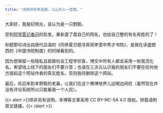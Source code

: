```yaml
---
title: "闭院开轩笑语阑，江山并入一壶宽。"
---
```


大家好，我是纪明光，自认为是一只野鹅。

受到[阿学答记者问](https://notes.midofnowhere.link/2024/blogger-questionnaire/)的启发，重新盘了盘自己的网名，也给自己整的有名有姓的了！

标题那句诗出自唐代吕温的《同恭夏日题寻真观李宽中秀才书院》，是我在读盛朗西的《中国书院制度》的时候看到的。

因为想保留一些隐私且抵御社会工程学侦查，博文中所有人都会采用一些我流化名，希望线上线下的朋友们不要介意；也请在三次元认识我的朋友们不要在任何地方提起这个网站作者的真实姓名，否则我将删除这个网站。

最后，欢迎来到本野鹅的老巢，让我们在这个赛博地界儿边喝边闲侃（虽然现在并没有评论系统所以只能看我一个人侃）。

{{< alert >}}除非另有说明，本博客文章采用 CC BY-NC-SA 4.0 授权。转载请附原文链接。{{< /alert >}}
